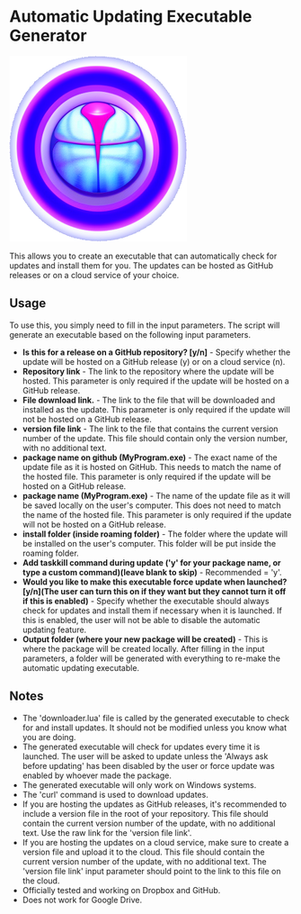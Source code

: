 # Automatic Updating Executable Generator

![alt text](https://github.com/PhytoEpidemic/universal-github-exe/blob/main/logo2.png)

This allows you to create an executable that can automatically check for updates and install them for you. The updates can be hosted as GitHub releases or on a cloud service of your choice.

## Usage

To use this, you simply need to fill in the input parameters. The script will generate an executable based on the following input parameters.

- **Is this for a release on a GitHub repository? [y/n]** - Specify whether the update will be hosted on a GitHub release (y) or on a cloud service (n).
- **Repository link** - The link to the repository where the update will be hosted. This parameter is only required if the update will be hosted on a GitHub release.
- **File download link.** - The link to the file that will be downloaded and installed as the update. This parameter is only required if the update will not be hosted on a GitHub release.
- **version file link** - The link to the file that contains the current version number of the update. This file should contain only the version number, with no additional text.
- **package name on github (MyProgram.exe)** - The exact name of the update file as it is hosted on GitHub. This needs to match the name of the hosted file. This parameter is only required if the update will be hosted on a GitHub release.
- **package name (MyProgram.exe)** - The name of the update file as it will be saved locally on the user's computer. This does not need to match the name of the hosted file. This parameter is only required if the update will not be hosted on a GitHub release.
- **install folder (inside roaming folder)** - The folder where the update will be installed on the user's computer. This folder will be put inside the roaming folder.
- **Add taskkill command during update ('y' for your package name, or type a custom command)(leave blank to skip)** - Recommended = 'y'.
- **Would you like to make this executable force update when launched? [y/n](The user can turn this on if they want but they cannot turn it off if this is enabled)** - Specify whether the executable should always check for updates and install them if necessary when it is launched. If this is enabled, the user will not be able to disable the automatic updating feature.
- **Output folder (where your new package will be created)** - This is where the package will be created locally.
After filling in the input parameters, a folder will be generated with everything to re-make the automatic updating executable.

## Notes

- The 'downloader.lua' file is called by the generated executable to check for and install updates. It should not be modified unless you know what you are doing.
- The generated executable will check for updates every time it is launched. The user will be asked to update unless the 'Always ask before updating' has been disabled by the user or force update was enabled by whoever made the package.
- The generated executable will only work on Windows systems.
- The 'curl' command is used to download updates.
- If you are hosting the updates as GitHub releases, it's recommended to include a version file in the root of your repository. This file should contain the current version number of the update, with no additional text. Use the raw link for the 'version file link'.
- If you are hosting the updates on a cloud service, make sure to create a version file and upload it to the cloud. This file should contain the current version number of the update, with no additional text. The 'version file link' input parameter should point to the link to this file on the cloud.
- Officially tested and working on Dropbox and GitHub.
- Does not work for Google Drive.

